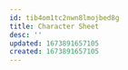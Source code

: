 ```yaml
---
id: tib4om1tc2nwn8lmojbed8g
title: Character Sheet
desc: ''
updated: 1673891657105
created: 1673891657105
---
```

